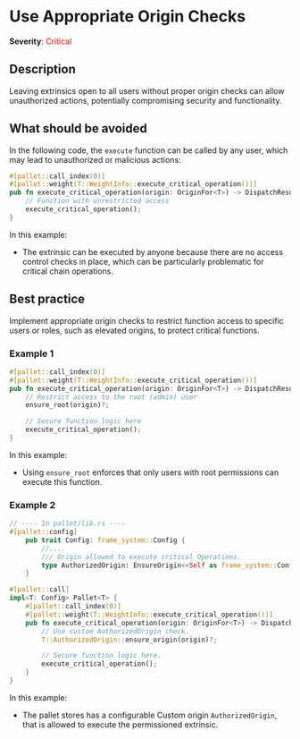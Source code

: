 # Use Appropriate Origin Checks

**Severity**: <span style="color:red;">Critical</span>

## Description

Leaving extrinsics open to all users without proper origin checks can allow unauthorized actions, potentially
compromising security and functionality.

## What should be avoided

In the following code, the `execute` function can be called by any user, which may lead to unauthorized or malicious actions:

```rust
#[pallet::call_index(0)]
#[pallet::weight(T::WeightInfo::execute_critical_operation())]
pub fn execute_critical_operation(origin: OriginFor<T>) -> DispatchResult {
    // Function with unrestricted access
    execute_critical_operation();
}
```

In this example:

- The extrinsic can be executed by anyone because there are no access control checks in place, which can be particularly problematic for critical chain operations.

## Best practice

Implement appropriate origin checks to restrict function access to specific users or roles, such as elevated origins, to protect critical functions.

### Example 1

```rust
#[pallet::call_index(0)]
#[pallet::weight(T::WeightInfo::execute_critical_operation())]
pub fn execute_critical_operation(origin: OriginFor<T>) -> DispatchResult {
    // Restrict access to the root (admin) user
    ensure_root(origin)?;

    // Secure function logic here
    execute_critical_operation();
}
```

In this example:

- Using `ensure_root` enforces that only users with root permissions can execute this function.

### Example 2

```rust
// ---- In pallet/lib.rs ----
#[pallet::config]
	pub trait Config: frame_system::Config {
        //....
        /// Origin allowed to execute critical Operations.
		type AuthorizedOrigin: EnsureOrigin<<Self as frame_system::Config>::RuntimeOrigin>;
    }

#[pallet::call]
impl<T: Config> Pallet<T> {
    #[pallet::call_index(0)]
    #[pallet::weight(T::WeightInfo::execute_critical_operation())]
    pub fn execute_critical_operation(origin: OriginFor<T>) -> DispatchResult {
        // Use custom AuthorizedOrigin check.
        T::AuthorizedOrigin::ensure_origin(origin)?;

        // Secure function logic here.
        execute_critical_operation();
    }
}
```

In this example:

- The pallet stores has a configurable Custom origin `AuthorizedOrigin`, that is allowed to execute the permissioned extrinsic.
